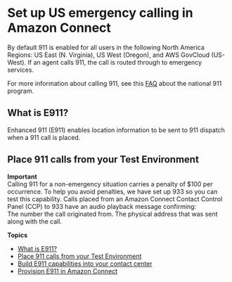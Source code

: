 # Set up US emergency calling in Amazon Connect<a name="setup-us-emergency-calling"></a>

By default 911 is enabled for all users in the following North America Regions: US East \(N\. Virginia\), US West \(Oregon\), and AWS GovCloud \(US\-West\)\. If an agent calls 911, the call is routed through to emergency services\.

For more information about calling 911, see this [FAQ](https://www.911.gov/calling-911/frequently-asked-questions/) about the national 911 program\. 

## What is E911?<a name="connect-what-is-e911"></a>

Enhanced 911 \(E911\) enables location information to be sent to 911 dispatch when a 911 call is placed\.

## Place 911 calls from your Test Environment<a name="connect-test-e911"></a>

**Important**  
Calling 911 for a non\-emergency situation carries a penalty of $100 per occurrence\. To help you avoid penalties, we have set up 933 so you can test this capability\. Calls placed from an Amazon Connect Contact Control Panel \(CCP\) to 933 have an audio playback message confirming:  
The number the call originated from\.
The physical address that was sent along with the call\. 

**Topics**
+ [What is E911?](#connect-what-is-e911)
+ [Place 911 calls from your Test Environment](#connect-test-e911)
+ [Build E911 capabilities into your contact center](connect-workflow-e911.md)
+ [Provision E911 in Amazon Connect](implement-e911-flow.md)